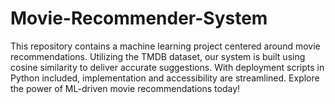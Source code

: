 # Movie-Recommender-System
This repository contains a machine learning project centered around movie recommendations. Utilizing the TMDB dataset, our system is built using cosine similarity to deliver accurate suggestions. With deployment scripts in Python included, implementation and accessibility are streamlined. Explore the power of ML-driven movie recommendations today!
